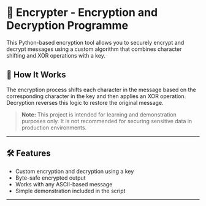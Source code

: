 # 🔐 Encrypter - Encryption and Decryption Programme

This Python-based encryption tool allows you to securely encrypt and decrypt messages using a custom algorithm that combines character shifting and XOR operations with a key.

## 🧠 How It Works

The encryption process shifts each character in the message based on the corresponding character in the key and then applies an XOR operation. Decryption reverses this logic to restore the original message.

> **Note:** This project is intended for learning and demonstration purposes only. It is not recommended for securing sensitive data in production environments.

---

## 🛠️ Features

- Custom encryption and decryption using a key
- Byte-safe encrypted output
- Works with any ASCII-based message
- Simple demonstration included in the script

---

